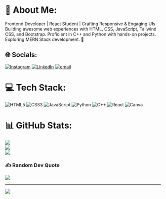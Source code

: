 # 💫 About Me:
Frontend Developer | React Student | Crafting Responsive & Engaging UIs<br>Building awesome web experiences with HTML, CSS, JavaScript, Tailwind CSS, and Bootstrap. Proficient in C++ and Python with hands-on projects. Exploring MERN Stack development. 🚀


## 🌐 Socials:
[![Instagram](https://img.shields.io/badge/Instagram-%23E4405F.svg?logo=Instagram&logoColor=white)](https://www.instagram.com/developeraliraza) [![LinkedIn](https://img.shields.io/badge/LinkedIn-%230077B5.svg?logo=linkedin&logoColor=white)](https://www.linkedin.com/in/developeraliraza) [![email](https://img.shields.io/badge/Email-D14836?logo=gmail&logoColor=white)](mailto:devaliraza74@gmail.com) 

# 💻 Tech Stack:
![HTML5](https://img.shields.io/badge/html5-%23E34F26.svg?style=for-the-badge&logo=html5&logoColor=white) ![CSS3](https://img.shields.io/badge/css3-%231572B6.svg?style=for-the-badge&logo=css3&logoColor=white) ![JavaScript](https://img.shields.io/badge/javascript-%23323330.svg?style=for-the-badge&logo=javascript&logoColor=%23F7DF1E) ![Python](https://img.shields.io/badge/python-3670A0?style=for-the-badge&logo=python&logoColor=ffdd54) ![C++](https://img.shields.io/badge/c++-%2300599C.svg?style=for-the-badge&logo=c%2B%2B&logoColor=white) ![React](https://img.shields.io/badge/react-%2320232a.svg?style=for-the-badge&logo=react&logoColor=%2361DAFB)  ![Canva](https://img.shields.io/badge/Canva-%2300C4CC.svg?style=for-the-badge&logo=Canva&logoColor=white) 
# 📊 GitHub Stats:
![](https://github-readme-stats.vercel.app/api?username=developeraliraza74&theme=vision-friendly-dark&hide_border=false&include_all_commits=true&count_private=true)<br/>
![](https://github-readme-streak-stats.herokuapp.com/?user=developeraliraza74&theme=vision-friendly-dark&hide_border=false)<br/>
![](https://github-readme-stats.vercel.app/api/top-langs/?username=developeraliraza74&theme=vision-friendly-dark&hide_border=false&include_all_commits=true&count_private=true&layout=compact)

### ✍️ Random Dev Quote
![](https://quotes-github-readme.vercel.app/api?type=horizontal&theme=radical)

---
[![](https://visitcount.itsvg.in/api?id=developeraliraza74&icon=3&color=1)](https://visitcount.itsvg.in)
